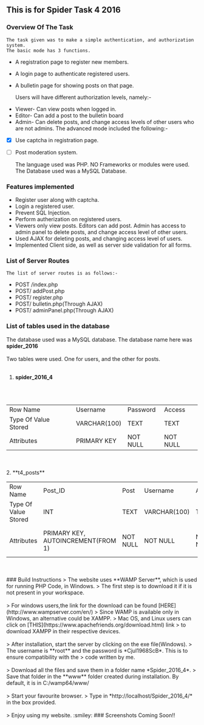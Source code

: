 ## This is for Spider Task 4 2016
### Overview Of The Task
    The task given was to make a simple authentication, and authorization
    system.
    The basic mode has 3 functions.
- A registration page to register new members.
- A login page to authenticate registered users.
- A bulletin page for showing posts on that page.

    Users will have different authorization levels, namely:-

* Viewer- Can view posts when logged in.
* Editor- Can add a post to the bulletin board
* Admin- Can delete posts, and change access levels of other users who are not admins.
    The advanced mode included the following:-

* [X] Use captcha in registration page.
* [ ] Post moderation system.

    The language used was PHP. NO Frameworks or modules were used.
    The Database used was a MySQL Database.

### Features implemented
- Register user along with captcha.
- Login a registered user.
- Prevent SQL Injection.
- Perform autherization on registered users.
- Viewers only view posts. Editors can add post. Admin has access to admin panel to delete posts, and change access level of other users.
- Used AJAX for deleting posts, and changing access level of users.
- Implemented Client side, as well as server side validation for all forms.

### List of Server Routes
    The list of server routes is as follows:-
* POST /index.php
* POST/ addPost.php
* POST/ register.php
* POST/ bulletin.php(Through AJAX)
* POST/ adminPanel.php(Through AJAX)

### List of tables used in the database
The database used was a MySQL database. The database name here was **spider_2016**
<br/>
<br/>
Two tables were used. One for users, and the other for posts.
<br/>
<br/>
1. **spider_2016_4**
<br/>
<br/>
<table>
<tr>
<td>Row Name</td>
<td>Username</td>
<td>Password</td>
<td>Access</td>
</tr>
<tr>
<td>Type Of Value Stored</td>
<td>VARCHAR(100)</td>
<td>TEXT</td>
<td>TEXT</td>
</tr>
<tr>
<td>Attributes</td>
<td>PRIMARY KEY</td>
<td>NOT NULL</td>
<td>NOT NULL</td>
</tr>
</table>
<br/>
<br/>
2. **t4_posts**
<table>
<tr>
<td>Row Name</td>
<td>Post_ID</td>
<td>Post</td>
<td>Username</td>
<td>Access</td>
<td>Time</td>
<tr/>
<tr>
<td>Type Of Value Stored</td>
<td>INT</td>
<td>TEXT</td>
<td>VARCHAR(100)</td>
<td>TEXT</td>
<td>DATETIME</td>
<tr/>
<tr>
<td>Attributes</td>
<td>PRIMARY KEY, AUTOINCREMENT(FROM 1)</td>
<td>NOT NULL</td>
<td>NOT NULL</td>
<td>NOT NULL</td>
<td>NOT NULL, DEFAULT CURRENT TIMESTAMP</td>
<tr/>
</table>
<br/>
<br/>
### Build Instructions
> The website uses **WAMP Server**, which is used for running PHP Code, in Windows.
> The first step is to download it if it is not present in your workspace.
<br/>
<br/>
> For windows users,the link for the download can be found [HERE](http://www.wampserver.com/en/)
> Since WAMP is available only in Windows, an alternative could be XAMPP.
> Mac OS, and Linux users can click on [THIS](https://www.apachefriends.org/download.html) link 
> to download XAMPP in their respective devices.
<br/>
<br/>
> After installation, start the server by clicking on the exe file(Windows).
> The username is **root** and the password is *Cjul1968ScB*. This is to ensure compatibility with the
> code written by me.
<br/>
<br/>
> Download all the files and save them in a folder name *Spider_2016_4*.
> Save that folder in the **www** folder created during installation. By default, it is in C:/wamp64/www/
<br/>
<br/>
> Start your favourite browser.
> Type in *http://localhost/Spider_2016_4/* in the box provided.
<br/>
<br/>
> Enjoy using my website. :smiley:
### Screenshots
    Coming Soon!!